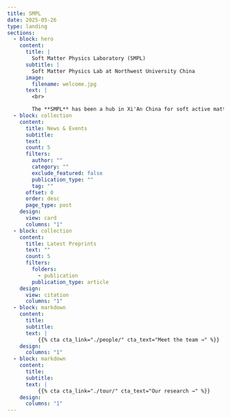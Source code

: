 ```yaml
---
title: SMPL
date: 2025-05-26
type: landing
sections:
  - block: hero
    content:
      title: |
        Soft Matter Physics Laboratory (SMPL)
      subtitle: |
        Soft Matter Physics Lab at Northwest University China
      image:
        filename: welcome.jpg
      text: |
        <br>

        The **SMPL** has been a hub in Xi'An China for soft active matter research since 2010. By exploring bacteria—nature’s tiny machines—we aim to uncover the fascinating physics that drives life in complex fluids at low Reynolds number.
  - block: collection
    content:
      title: News & Events
      subtitle: 
      text: 
      count: 5
      filters:
        author: ""
        category: ""
        exclude_featured: false
        publication_type: ""
        tag: ""
      offset: 0
      order: desc
      page_type: post
    design:
      view: card
      columns: "1"
  - block: collection
    content:
      title: Latest Preprints
      text: ""
      count: 5
      filters:
        folders:
          - publication
        publication_type: article
    design:
      view: citation
      columns: "1"
  - block: markdown
    content:
      title: 
      subtitle: 
      text: |
          {{% cta cta_link="./people/" cta_text="Meet the team →" %}} 
    design:
      columns: "1"
  - block: markdown
    content:
      title: 
      subtitle:       
      text: |
          {{% cta cta_link="./tour/" cta_text="Our research →" %}} 
    design:
      columns: "1"
---
```

